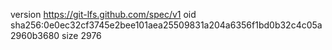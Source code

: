 version https://git-lfs.github.com/spec/v1
oid sha256:0e0ec32cf3745e2bee101aea25509831a204a6356f1bd0b32c4c05a2960b3680
size 2976

